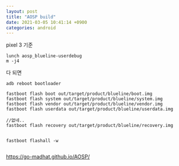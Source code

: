 ```yaml
---
layout: post
title: "AOSP build"
date: 2021-03-05 10:41:14 +0900
categories: android
---
```



pixel 3 기준

```
lunch aosp_blueline-userdebug
m -j4
```


다 되면 
```
adb reboot bootloader 

fastboot flash boot out/target/product/blueline/boot.img
fastboot flash system out/target/product/blueline/system.img
fastboot flash vendor out/target/product/blueline/vendor.img
fastboot flash userdata out/target/product/blueline/userdata.img

//없네..
fastboot flash recovery out/target/product/blueline/recovery.img


fastboot flashall -w


```




https://go-madhat.github.io/AOSP/
